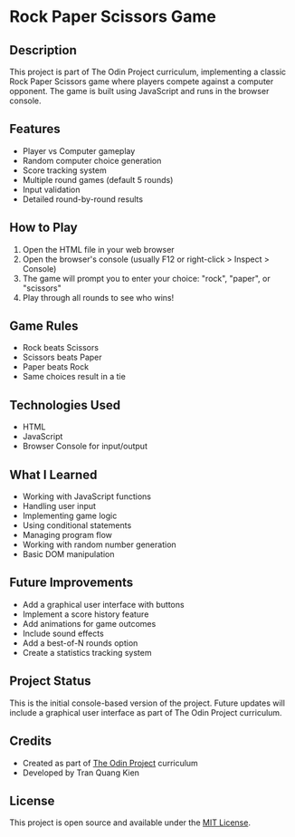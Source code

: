 # Rock Paper Scissors Game

## Description
This project is part of The Odin Project curriculum, implementing a classic Rock Paper Scissors game where players compete against a computer opponent. The game is built using JavaScript and runs in the browser console.

## Features
- Player vs Computer gameplay
- Random computer choice generation
- Score tracking system
- Multiple round games (default 5 rounds)
- Input validation
- Detailed round-by-round results

## How to Play
1. Open the HTML file in your web browser
2. Open the browser's console (usually F12 or right-click > Inspect > Console)
3. The game will prompt you to enter your choice: "rock", "paper", or "scissors"
4. Play through all rounds to see who wins!

## Game Rules
- Rock beats Scissors
- Scissors beats Paper
- Paper beats Rock
- Same choices result in a tie

## Technologies Used
- HTML
- JavaScript
- Browser Console for input/output

## What I Learned
- Working with JavaScript functions
- Handling user input
- Implementing game logic
- Using conditional statements
- Managing program flow
- Working with random number generation
- Basic DOM manipulation

## Future Improvements
- Add a graphical user interface with buttons
- Implement a score history feature
- Add animations for game outcomes
- Include sound effects
- Add a best-of-N rounds option
- Create a statistics tracking system

## Project Status
This is the initial console-based version of the project. Future updates will include a graphical user interface as part of The Odin Project curriculum.

## Credits
- Created as part of [The Odin Project](https://www.theodinproject.com/) curriculum
- Developed by Tran Quang Kien

## License
This project is open source and available under the [MIT License](LICENSE.md).